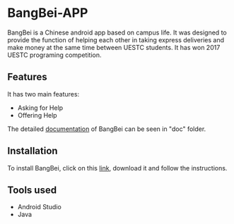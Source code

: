 # BangBei-APP
BangBei is a Chinese android app based on campus life. It was designed to provide the function of helping each other in taking express deliveries and make money at the same time between UESTC students. It has won 2017 UESTC programing competition.
## Features
It has two main features: 
- Asking for Help
- Offering Help

The detailed [documentation](https://github.com/Andrews2017/BangBei-APP/blob/main/doc/documentation.pdf) of BangBei can be seen in "doc" folder.
## Installation
To install BangBei, click on this [link](https://drive.google.com/drive/folders/1mYh1lzrUecEMLVlhI70oCcWoHa-5HqCm), download it and follow the instructions.
## Tools used
- Android Studio
- Java

